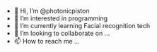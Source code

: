 - 👋 Hi, I’m @photonicpiston
- 👀 I’m interested in programming
- 🌱 I’m currently learning Facial recognition tech
- 💞️ I’m looking to collaborate on ...
- 📫 How to reach me ...

<!---
photonicpiston/photonicpiston is a ✨ special ✨ repository because its `README.md` (this file) appears on your GitHub profile.
You can click the Preview link to take a look at your changes.
--->
